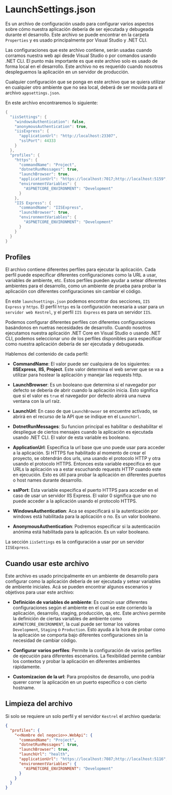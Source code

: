 # LaunchSettings.json

Es un archivo de configuración usado para configurar varios aspectos sobre cómo nuestra aplicación debería de ser ejecutada y debugeada durante el desarrollo. Este archivo se puede encontrar en la carpeta `Properties` y es usado principalmente por Visual Studio y .NET CLI.

Las configuraciones que este archivo contiene, serán usadas cuando corramos nuestra web api desde Visual Studio o por comandos usando .NET CLI. El punto más importante es que este archivo solo es usado de forma local en el desarrollo. Este archivo no es requerido cuando nosotros despleguemos la aplicación en un servidor de producción.

Cualquier configuración que se ponga en este archivo que se quiera utilizar en cualquier otro ambiente que no sea local, deberá de ser movida para el archivo `appsettings.json`.

En este archivo encontraremos lo siguiente:

```C#
{
  "iisSettings": {
    "windowsAuthentication": false,
    "anonymousAuthentication": true,
    "iisExpress": {
      "applicationUrl": "http://localhost:23307",
      "sslPort": 44333
    }
  },
  "profiles": {
    "https": {
      "commandName": "Project",
      "dotnetRunMessages": true,
      "launchBrowser": true,
      "applicationUrl": "https://localhost:7017;http://localhost:5159",
      "environmentVariables": {
        "ASPNETCORE_ENVIRONMENT": "Development"
      }
    },
    "IIS Express": {
      "commandName": "IISExpress",
      "launchBrowser": true,
      "environmentVariables": {
        "ASPNETCORE_ENVIRONMENT": "Development"
      }
    }
  }
}
```

## Profiles

El archivo contiene diferentes perfiles para ejecutar la aplicación. Cada perfil puede especificar diferentes configuraciones como la URL a usar, variables de ambiente, etc. Estos perfiles pueden ayudar a setear diferentes ambientes para el desarrollo, como un ambiente de prueba para probar la aplicación con diferentes configuraciones sin cambiar el código.

En este `launchsettings.json` podemos encontrar dos secciones, `IIS Express` y `https`. El perfil `https` es la configuración necesaria a usar para un `servidor web Kestrel`, y el perfil `IIS Express` es para un servidor `IIS`.

Podemos configurar diferentes perfiles con diferentes configuraciones basándonos en nuetras necesidades de desarrollo. Cuando nosotros ejecutamos nuestra aplicación .NET Core en Visual Studio o usando .NET CLI, podemos seleccionar uno de los perfiles disponibles para especificar como nuestra aplicación debería de ser ejecutada y debugueada.

Hablemos del contenido de cada perfil:

- **CommandName**: El valor puede ser cualquiera de los siguientes: **IISExpress**, **IIS**, **Project**. Este valor determina el web server que se va a utilizar para hostear la aplicación y manejar las requests http.

- **LaunchBrowser**: Es un booleano que determina si el navegador por defecto se debería de abrir cuando la aplicación inicia. Esto significa que si el valor es `true` el navegador por defecto abrirá una nueva ventana con la url raíz.

- **LaunchUrl**: En caso de que ```LaunchBrowser``` se encuentre activado, se abrirá en el recurso de la API que se indique en el ```LaunchUrl```.

- **DotnetRunMessages**: Su funcion principal es habilitar o deshabilitar el despliegue de ciertos mensajes cuando la aplicación es ejecutada usando .NET CLI. El valor de esta variable es booleano.

- **ApplicationUrl**: Especifica la url base que uno puede usar para acceder a la aplicación. Si HTTPS fue habilitado al momento de crear el proyecto, se obtendrán dos urls, una usando el protocolo HTTP y otra usando el protocolo HTTPS. Entonces esta variable especifica en que URLs la aplicación va a estar escuchando requests HTTP cuando este en ejecución. Esto es útil para probar la aplicación en diferentes puertos o host names durante desarrollo.

- **sslPort**: Esta variable especifica el puerto HTTPS para acceder en el caso de usar un servidor IIS Express. El valor 0 significa que uno no puede acceder a la aplicación usando el protocolo HTTPS.

- **WindowsAuthentication**: Aca se especificará si la autenticación por windows está habilitada para la aplicación o no. Es un valor booleano.

- **AnonymousAuthentication**: Podremos especificar si la autenticación anónima está habilitada para la aplicación. Es un valor booleano.

La sección `iisSettings` es la configuración a usar por un servidor `IISExpress`.

## Cuando usar este archivo

Este archivo es usado principalmente en un ambiente de desarrollo para configurar como la aplicación debería de ser ejecutada y setear variables de ambiente iniciales. Acá se pueden encontrar algunos escenarios y objetivos para usar este archivo:

- **Definición de variables de ambiente**: Es común usar diferentes configuraciones según el ambiente en el cual se este corriendo la aplicación, desarrollo, staging, producción, qa, etc. Este archivo permite la definición de ciertas variables de ambiente como `ASPNETCORE_ENVIRONMENT`, la cual puede ser tomar los valores `Development`, `Staging` o `Production`. Esto ayuda a la hora de probar como la aplicación se comporta bajo diferentes configuraciones sin la necesidad de cambiar código.

- **Configurar varios perfiles**: Permite la configuración de varios perfiles de ejecución para diferentes escenarios. La flexibilidad permite cambiar los contextos y probar la aplicación en diferentes ambientes rápidamente.

- **Customizacion de la url**: Para propósitos de desarrollo, uno podría querer correr la aplicación en un puerto específico o con cierto hostname.

## Limpieza del archivo

Si solo se requiere un solo perfil y el servidor `Kestrel` el archivo quedaría:

```JSON
{
  "profiles": {
    "<<Nombre del negocio>>.WebApi": {
      "commandName": "Project",
      "dotnetRunMessages": true,
      "launchBrowser": true,
      "launchUrl": "health",
      "applicationUrl": "https://localhost:7087;http://localhost:5116",
      "environmentVariables": {
        "ASPNETCORE_ENVIRONMENT": "Development"
      }
    }
  }
}

```
